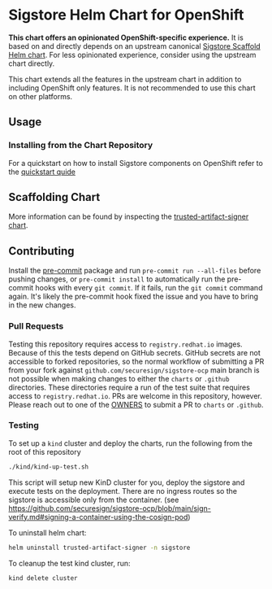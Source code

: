 # Sigstore Helm Chart for OpenShift

**This chart offers an opinionated OpenShift-specific experience.** It is based on and directly depends on an upstream canonical [Sigstore Scaffold Helm chart](https://github.com/sigstore/helm-charts/tree/main/charts/scaffold). For less opinionated experience, consider using the upstream chart directly.

This chart extends all the features in the upstream chart in addition to including OpenShift only features. It is not recommended to use this chart on other platforms.

## Usage

### Installing from the Chart Repository

For a quickstart on how to install Sigstore components on OpenShift refer to the
[quickstart quide](./quick-start-with-keycloak.md)

## Scaffolding Chart

More information can be found by inspecting the [trusted-artifact-signer chart](charts/trusted-artifact-signer).

## Contributing

Install the [pre-commit](https://pre-commit.com/) package and run `pre-commit run --all-files` before pushing changes, or `pre-commit install` to automatically run the pre-commit hooks with every `git commit`. If it fails,
run the `git commit` command again. It's likely the pre-commit hook fixed the issue and you have to bring in the new changes.

### Pull Requests

Testing this repository requires access to `registry.redhat.io` images. Because of this the tests depend on GitHub
secrets. GitHub secrets are not accessible to forked repositories, so the normal workflow of submitting a PR from your
fork against `github.com/securesign/sigstore-ocp` main branch is not possible when making changes to either the `charts`
or `.github` directories. These directories require a run of the test suite that requires access to `registry.redhat.io`.
PRs are welcome in this repository, however. Please reach out to one of the [OWNERS](./OWNERS) to submit a PR to
`charts` or `.github`.

### Testing

To set up a `kind` cluster and deploy the charts, run the following from the root of this repository

```bash
./kind/kind-up-test.sh
```

This script will setup new KinD cluster for you, deploy the sigstore and execute tests on the deployment.
There are no ingress routes so the sigstore is accessible only from the container. (see https://github.com/securesign/sigstore-ocp/blob/main/sign-verify.md#signing-a-container-using-the-cosign-pod)

To uninstall helm chart:

```bash
helm uninstall trusted-artifact-signer -n sigstore
```

To cleanup the test kind cluster, run:

```bash
kind delete cluster
```

